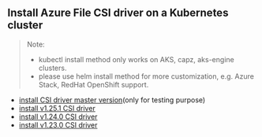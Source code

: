 ## Install Azure File CSI driver on a Kubernetes cluster
> Note:
>  - kubectl install method only works on AKS, capz, aks-engine clusters.
>  - please use helm install method for more customization, e.g. Azure Stack, RedHat OpenShift support.

 - [install CSI driver master version](./install-csi-driver-master.md)(only for testing purpose)
 - [install v1.25.1 CSI driver](./install-csi-driver-v1.25.1.md)
 - [install v1.24.0 CSI driver](./install-csi-driver-v1.24.0.md)
 - [install v1.23.0 CSI driver](./install-csi-driver-v1.23.0.md)
